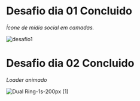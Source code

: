# Desafio dia 01 Concluido 
*Ícone de mídia social em camadas.*

![desafio1](https://user-images.githubusercontent.com/68132948/88347398-7ef8ed80-cd42-11ea-8e5b-a55175cc0131.gif)

# Desafio dia 02 Concluido 
*Loader animado*

![Dual Ring-1s-200px (1)](https://user-images.githubusercontent.com/68132948/88444228-0bbfac00-ce14-11ea-9c34-5e806267dc80.gif)
